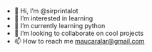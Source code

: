 - 👋 Hi, I’m @sirprintalot
- 👀 I’m interested in learning
- 🌱 I’m currently learning python
- 💞️ I’m looking to collaborate on cool projects
- 📫 How to reach me maucaralar@gmail.com

<!---
sirprintalot/sirprintalot is a ✨ special ✨ repository because its `README.md` (this file) appears on your GitHub profile.
You can click the Preview link to take a look at your changes.
--->

